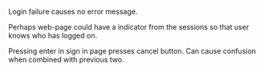 Login failure causes no error message.

Perhaps web-page could have a indicator from the sessions so that user knows who has logged on.

Pressing enter in sign in page presses cancel button. Can cause confusion when combined with previous two.